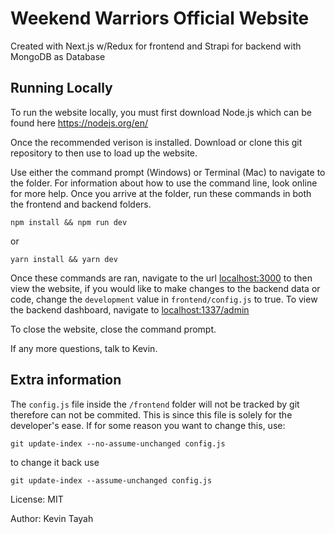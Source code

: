 # Weekend Warriors Official Website

Created with Next.js w/Redux for frontend and Strapi for backend with MongoDB as Database

## Running Locally

To run the website locally, you must first download Node.js which can be found here <https://nodejs.org/en/>

Once the recommended verison is installed. Download or clone this git repository to then use to load up the website.

Use either the command prompt (Windows) or Terminal (Mac) to navigate to the folder. For information about how to use the command line, look online for more help. Once you arrive at the folder, run these commands in both the frontend and backend folders.

`npm install && npm run dev`

or

`yarn install && yarn dev`

Once these commands are ran, navigate to the url [localhost:3000](http://localhost:3000/index) to then view the website, if you would like to make changes to the backend data or code, change the `development` value in `frontend/config.js` to true. To view the backend dashboard, navigate to [localhost:1337/admin](http://localhost:1337/admin)

To close the website, close the command prompt.

If any more questions, talk to Kevin.

## Extra information

The `config.js` file inside the `/frontend` folder will not be tracked by git therefore can not be commited. This is since this file is solely for the developer's ease. If for some reason you want to change this, use:

`git update-index --no-assume-unchanged config.js`

to change it back use

`git update-index --assume-unchanged config.js`

License: MIT

Author: Kevin Tayah
